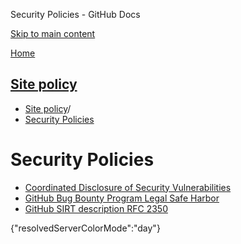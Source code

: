 Security Policies - GitHub Docs

[Skip to main content](#main-content)

[Home](/en)

[Site policy](/en/site-policy)
----------

* [Site policy](/en/site-policy)/
* [Security Policies](/en/site-policy/security-policies)

Security Policies
==========

* [Coordinated Disclosure of Security Vulnerabilities](/en/site-policy/security-policies/coordinated-disclosure-of-security-vulnerabilities)
* [GitHub Bug Bounty Program Legal Safe Harbor](/en/site-policy/security-policies/github-bug-bounty-program-legal-safe-harbor)
* [GitHub SIRT description RFC 2350](/en/site-policy/security-policies/github-sirt-description-rfc-2350)

{"resolvedServerColorMode":"day"}
